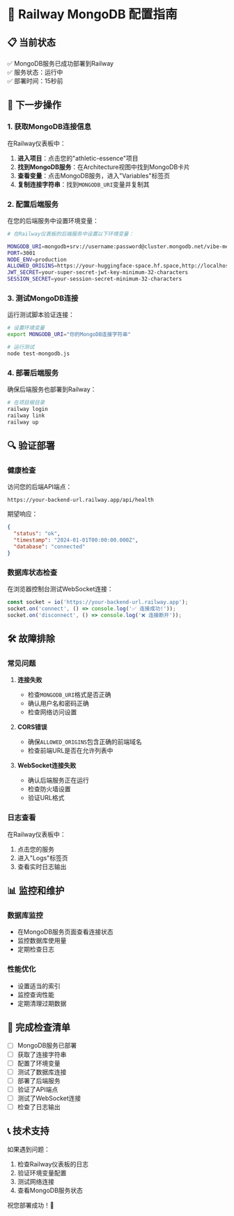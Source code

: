 # 🚀 Railway MongoDB 配置指南

## 📋 当前状态
✅ MongoDB服务已成功部署到Railway  
✅ 服务状态：运行中  
✅ 部署时间：15秒前  

## 🔧 下一步操作

### 1. 获取MongoDB连接信息

在Railway仪表板中：

1. **进入项目**：点击您的"athletic-essence"项目
2. **找到MongoDB服务**：在Architecture视图中找到MongoDB卡片
3. **查看变量**：点击MongoDB服务，进入"Variables"标签页
4. **复制连接字符串**：找到`MONGODB_URI`变量并复制其
### 2. 配置后端服务

在您的后端服务中设置环境变量：

```bash
# 在Railway仪表板的后端服务中设置以下环境变量：

MONGODB_URI=mongodb+srv://username:password@cluster.mongodb.net/vibe-meeting
PORT=3001
NODE_ENV=production
ALLOWED_ORIGINS=https://your-huggingface-space.hf.space,http://localhost:3000
JWT_SECRET=your-super-secret-jwt-key-minimum-32-characters
SESSION_SECRET=your-session-secret-minimum-32-characters
```

### 3. 测试MongoDB连接

运行测试脚本验证连接：

```bash
# 设置环境变量
export MONGODB_URI="你的MongoDB连接字符串"

# 运行测试
node test-mongodb.js
```

### 4. 部署后端服务

确保后端服务也部署到Railway：

```bash
# 在项目根目录
railway login
railway link
railway up
```

## 🔍 验证部署

### 健康检查
访问您的后端API端点：
```
https://your-backend-url.railway.app/api/health
```

期望响应：
```json
{
  "status": "ok",
  "timestamp": "2024-01-01T00:00:00.000Z",
  "database": "connected"
}
```

### 数据库状态检查
在浏览器控制台测试WebSocket连接：
```javascript
const socket = io('https://your-backend-url.railway.app');
socket.on('connect', () => console.log('✅ 连接成功!'));
socket.on('disconnect', () => console.log('❌ 连接断开'));
```

## 🛠️ 故障排除

### 常见问题

1. **连接失败**
   - 检查`MONGODB_URI`格式是否正确
   - 确认用户名和密码正确
   - 检查网络访问设置

2. **CORS错误**
   - 确保`ALLOWED_ORIGINS`包含正确的前端域名
   - 检查前端URL是否在允许列表中

3. **WebSocket连接失败**
   - 确认后端服务正在运行
   - 检查防火墙设置
   - 验证URL格式

### 日志查看
在Railway仪表板中：
1. 点击您的服务
2. 进入"Logs"标签页
3. 查看实时日志输出

## 📊 监控和维护

### 数据库监控
- 在MongoDB服务页面查看连接状态
- 监控数据库使用量
- 定期检查日志

### 性能优化
- 设置适当的索引
- 监控查询性能
- 定期清理过期数据

## 🎉 完成检查清单

- [ ] MongoDB服务已部署
- [ ] 获取了连接字符串
- [ ] 配置了环境变量
- [ ] 测试了数据库连接
- [ ] 部署了后端服务
- [ ] 验证了API端点
- [ ] 测试了WebSocket连接
- [ ] 检查了日志输出

## 📞 技术支持

如果遇到问题：
1. 检查Railway仪表板的日志
2. 验证环境变量配置
3. 测试网络连接
4. 查看MongoDB服务状态

祝您部署成功！🎊 